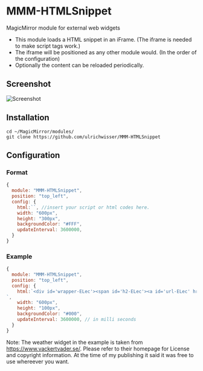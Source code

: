 # MMM-HTMLSnippet
MagicMirror module for external web widgets

- This module loads a HTML snippet in an iFrame. (The iframe is needed to make script tags work.)
- The iframe will be positioned as any other module would. (In the order of the configuration)
- Optionally the content can be reloaded periodically.

## Screenshot
![Screenshot](https://github.com/ulrichwisser/MMM-HTMLSnippet/blob/master/HTMLsnippet-screenshot-weather1.png?raw=true)

## Installation
```shell
cd ~/MagicMirror/modules/
git clone https://github.com/ulrichwisser/MMM-HTMLSnippet
```

## Configuration
### Format
```javascript
{
  module: "MMM-HTMLSnippet",
  position: "top_left",
  config: {
    html:``, //insert your script or html codes here.
    width: "600px",
    height: "300px",
    backgroundColor: "#FFF",
    updateInterval: 3600000,
  }
}
```

### Example
```javascript
{
  module: "MMM-HTMLSnippet",
  position: "top_left",
  config: {
    html:`<div id='wrapper-ELec'><span id='h2-ELec'><a id='url-ELec' href="//www.vackertvader.se/täby-erikslund">Vädret i Erikslund</a></span><div id='load-ELec'></div><a id='url_detail-ELec' href="//www.vackertvader.se/täby-erikslund">Detaljerad väderprognos</a></div><script type="text/javascript" src="//widget.vackertvader.se/widgetv3/widget_request/90247681779?bgcolor=000000&border=none&days=5&key=-ELec&lang=&maxtemp=yes&size=x120&textcolor=ffffff&unit=C&wind=yes" charset="utf-8"></script>
`,
    width: "600px",
    height: "100px",
    backgroundColor: "#000",
    updateInterval: 3600000, // in milli seconds
  }
}

```

Note: The weather widget in the example is taken from https://www.vackertvader.se/. Please refer to their homepage for License and copyright information. At the time of my publishing it said it was free to use whereever you want.
